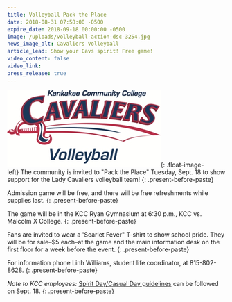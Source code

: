 ```yaml
---
title: Volleyball Pack the Place
date: 2018-08-31 07:58:00 -0500
expire_date: 2018-09-18 00:00:00 -0500
image: /uploads/volleyball-action-dsc-3254.jpg
news_image_alt: Cavaliers Volleyball
article_lead: Show your Cavs spirit! Free game!
video_content: false
video_link:
press_release: true
---
```


![](/uploads/cavaliers-volleyball-small.jpg){: .float-image-left}&nbsp;The community is invited to "Pack the Place" Tuesday, Sept. 18 to show support for the Lady Cavaliers volleyball team!
{: .present-before-paste}

Admission game will be free, and there will be free refreshments while supplies last.
{: .present-before-paste}

The game will be in the KCC Ryan Gymnasium at 6:30 p.m., KCC vs. Malcolm X College.
{: .present-before-paste}

Fans are invited to wear a 'Scarlet Fever" T-shirt to show school pride. They will be for sale–$5 each–at the game and the main information desk on the first floor for a week before the event.
{: .present-before-paste}

For information phone Linh Williams, student life coordinator, at 815-802-8628.
{: .present-before-paste}

*Note to KCC employees:&nbsp;*[Spirit Day/Casual Day guidelines](https:my.kcc.edu/employees/Documents/CasualDenimGuidelines-8-31-2018.pdf)&nbsp;can be followed on Sept. 18.
{: .present-before-paste}